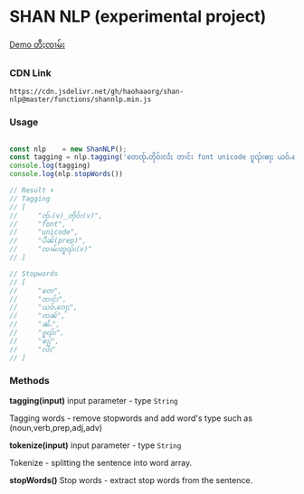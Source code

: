 # SHAN NLP (experimental project)

[Demo တီႈၸၢမ်း](https://shan-nlp.netlify.app)


### CDN Link
```
https://cdn.jsdelivr.net/gh/haohaaorg/shan-nlp@master/functions/shannlp.min.js
```

### Usage

```javascript

const nlp    = new ShanNLP();
const tagging = nlp.tagging('တေၸႂ်ႉတိုဝ်းလႆႈ တၢင်း font unicode ၵူၺ်းၶႃႈ ယဝ်ႉၵေႃႈ ဢၼ်ၼႆႉပဵၼ်ဢၼ်ၸၢမ်းတူၺ်းၵူၺ်းၶႃႈ');
console.log(tagging) 
console.log(nlp.stopWords())

// Result ⬇ 
// Tagging
// [
//     "ၸႂ်ႉ(v)_တိုဝ်း(v)",
//     "font",
//     "unicode",
//     "ပဵၼ်(prep)",
//     "ၸၢမ်းတူၺ်း(v)"
// ]

// Stopwords
// [
//     "တေ",
//     "တၢင်း",
//     "ယဝ်ႉၵေႃႈ",
//     "ဢၼ်",
//     "ၼႆႉ",
//     "ၵူၺ်း",
//     "ၶႃႈ",
//     "လႆႈ"
// ]

```

### Methods 

**tagging(input)**
input parameter - type `String`

Tagging words - remove stopwords and add word's type such as (noun,verb,prep,adj,adv) 

**tokenize(input)**
input parameter - type `String`

Tokenize - splitting the sentence into word array.

**stopWords()**
Stop words - extract stop words from the sentence.
